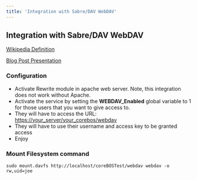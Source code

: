 ```yaml
---
title: 'Integration with Sabre/DAV WebDAV'
---
```


Integration with Sabre/DAV WebDAV
---------------------------------

[Wikipedia Definition](https://en.wikipedia.org/wiki/WebDAV)

[Blog Post Presentation](https://blog.corebos.org/blog/webdav)

### Configuration

-   Activate Rewrite module in apache web server. Note, this integration
    does not work without Apache.
-   Activate the service by setting the **WEBDAV\_Enabled** global
    variable to 1 for those users that you want to give access to.
-   They will have to access the URL:
    <https://your_server/your_corebos/webdav>
-   They will have to use their username and access key to be granted
    access
-   Enjoy

### Mount Filesystem command

    sudo mount.davfs http://localhost/coreBOSTest/webdav webdav -o rw,uid=joe
